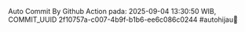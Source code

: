Auto Commit By Github Action pada: 2025-09-04 13:30:50 WIB, COMMIT_UUID 2f10757a-c007-4b9f-b1b6-ee6c086c0244 #autohijau🗿
